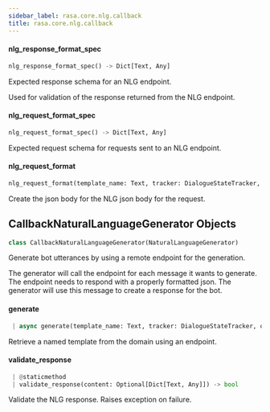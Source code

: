 ```yaml
---
sidebar_label: rasa.core.nlg.callback
title: rasa.core.nlg.callback
---
```


#### nlg\_response\_format\_spec

```python
nlg_response_format_spec() -> Dict[Text, Any]
```

Expected response schema for an NLG endpoint.

Used for validation of the response returned from the NLG endpoint.

#### nlg\_request\_format\_spec

```python
nlg_request_format_spec() -> Dict[Text, Any]
```

Expected request schema for requests sent to an NLG endpoint.

#### nlg\_request\_format

```python
nlg_request_format(template_name: Text, tracker: DialogueStateTracker, output_channel: Text, **kwargs: Any, ,) -> Dict[Text, Any]
```

Create the json body for the NLG json body for the request.

## CallbackNaturalLanguageGenerator Objects

```python
class CallbackNaturalLanguageGenerator(NaturalLanguageGenerator)
```

Generate bot utterances by using a remote endpoint for the generation.

The generator will call the endpoint for each message it wants to
generate. The endpoint needs to respond with a properly formatted
json. The generator will use this message to create a response for
the bot.

#### generate

```python
 | async generate(template_name: Text, tracker: DialogueStateTracker, output_channel: Text, **kwargs: Any, ,) -> Dict[Text, Any]
```

Retrieve a named template from the domain using an endpoint.

#### validate\_response

```python
 | @staticmethod
 | validate_response(content: Optional[Dict[Text, Any]]) -> bool
```

Validate the NLG response. Raises exception on failure.

